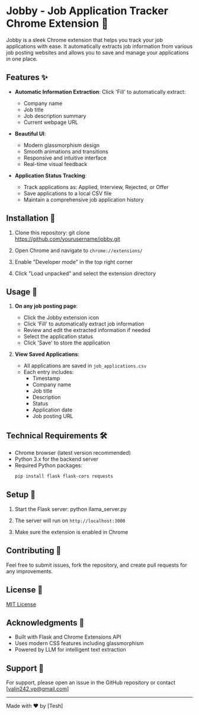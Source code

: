 # Jobby - Job Application Tracker Chrome Extension 🚀

Jobby is a sleek Chrome extension that helps you track your job applications with ease. It automatically extracts job information from various job posting websites and allows you to save and manage your applications in one place.

## Features ✨

- **Automatic Information Extraction**: Click 'Fill' to automatically extract:
  - Company name
  - Job title
  - Job description summary
  - Current webpage URL

- **Beautiful UI**:
  - Modern glassmorphism design
  - Smooth animations and transitions
  - Responsive and intuitive interface
  - Real-time visual feedback

- **Application Status Tracking**:
  - Track applications as: Applied, Interview, Rejected, or Offer
  - Save applications to a local CSV file
  - Maintain a comprehensive job application history

## Installation 🔧

1. Clone this repository:
git clone https://github.com/yourusername/jobby.git

2. Open Chrome and navigate to `chrome://extensions/`

3. Enable "Developer mode" in the top right corner

4. Click "Load unpacked" and select the extension directory

## Usage 📝

1. **On any job posting page**:
   - Click the Jobby extension icon
   - Click 'Fill' to automatically extract job information
   - Review and edit the extracted information if needed
   - Select the application status
   - Click 'Save' to store the application

2. **View Saved Applications**:
   - All applications are saved in `job_applications.csv`
   - Each entry includes:
     - Timestamp
     - Company name
     - Job title
     - Description
     - Status
     - Application date
     - Job posting URL

## Technical Requirements 🛠️

- Chrome browser (latest version recommended)
- Python 3.x for the backend server
- Required Python packages:
  ```bash
  pip install flask flask-cors requests
  ```

## Setup 🚀

1. Start the Flask server:
python llama_server.py

2. The server will run on `http://localhost:3000`

3. Make sure the extension is enabled in Chrome

## Contributing 🤝

Feel free to submit issues, fork the repository, and create pull requests for any improvements.

## License 📄

[MIT License](LICENSE)

## Acknowledgments 🙏

- Built with Flask and Chrome Extensions API
- Uses modern CSS features including glassmorphism
- Powered by LLM for intelligent text extraction

## Support 💬

For support, please open an issue in the GitHub repository or contact [valin242.vp@gmail.com]

---

Made with ❤️ by [Tesh]